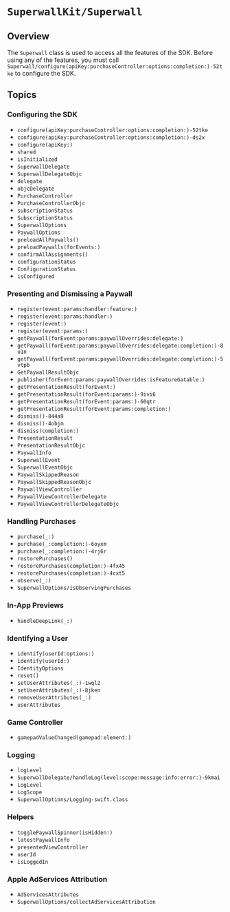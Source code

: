 # ``SuperwallKit/Superwall``

## Overview

The ``Superwall`` class is used to access all the features of the SDK. Before using any of the features, you must call ``Superwall/configure(apiKey:purchaseController:options:completion:)-52tke`` to configure the SDK.

## Topics

### Configuring the SDK

- ``configure(apiKey:purchaseController:options:completion:)-52tke``
- ``configure(apiKey:purchaseController:options:completion:)-ds2x``
- ``configure(apiKey:)``
- ``shared``
- ``isInitialized``
- ``SuperwallDelegate``
- ``SuperwallDelegateObjc``
- ``delegate``
- ``objcDelegate``
- ``PurchaseController``
- ``PurchaseControllerObjc``
- ``subscriptionStatus``
- ``SubscriptionStatus``
- ``SuperwallOptions``
- ``PaywallOptions``
- ``preloadAllPaywalls()``
- ``preloadPaywalls(forEvents:)``
- ``confirmAllAssignments()``
- ``configurationStatus``
- ``ConfigurationStatus``
- ``isConfigured``

### Presenting and Dismissing a Paywall

- ``register(event:params:handler:feature:)``
- ``register(event:params:handler:)``
- ``register(event:)``
- ``register(event:params:)``
- ``getPaywall(forEvent:params:paywallOverrides:delegate:)``
- ``getPaywall(forEvent:params:paywallOverrides:delegate:completion:)-8u1n``
- ``getPaywall(forEvent:params:paywallOverrides:delegate:completion:)-5vtpb``
- ``GetPaywallResultObjc``
- ``publisher(forEvent:params:paywallOverrides:isFeatureGatable:)``
- ``getPresentationResult(forEvent:)``
- ``getPresentationResult(forEvent:params:)-9ivi6``
- ``getPresentationResult(forEvent:params:)-60qtr``
- ``getPresentationResult(forEvent:params:completion:)``
- ``dismiss()-844a9``
- ``dismiss()-4objm``
- ``dismiss(completion:)``
- ``PresentationResult``
- ``PresentationResultObjc``
- ``PaywallInfo``
- ``SuperwallEvent``
- ``SuperwallEventObjc``
- ``PaywallSkippedReason``
- ``PaywallSkippedReasonObjc``
- ``PaywallViewController``
- ``PaywallViewControllerDelegate``
- ``PaywallViewControllerDelegateObjc``

### Handling Purchases

- ``purchase(_:)``
- ``purchase(_:completion:)-6oyxm``
- ``purchase(_:completion:)-4rj6r``
- ``restorePurchases()``
- ``restorePurchases(completion:)-4fx45``
- ``restorePurchases(completion:)-4cxt5``
- ``observe(_:)``
- ``SuperwallOptions/isObservingPurchases``

### In-App Previews

- ``handleDeepLink(_:)``

### Identifying a User

- ``identify(userId:options:)``
- ``identify(userId:)``
- ``IdentityOptions``
- ``reset()``
- ``setUserAttributes(_:)-1wql2``
- ``setUserAttributes(_:)-8jken``
- ``removeUserAttributes(_:)``
- ``userAttributes``

### Game Controller

- ``gamepadValueChanged(gamepad:element:)``

### Logging

- ``logLevel``
- ``SuperwallDelegate/handleLog(level:scope:message:info:error:)-9kmai``
- ``LogLevel``
- ``LogScope``
- ``SuperwallOptions/Logging-swift.class``

### Helpers

- ``togglePaywallSpinner(isHidden:)``
- ``latestPaywallInfo``
- ``presentedViewController``
- ``userId``
- ``isLoggedIn``

### Apple AdServices Attribution

- ``AdServicesAttributes``
- ``SuperwallOptions/collectAdServicesAttribution``
